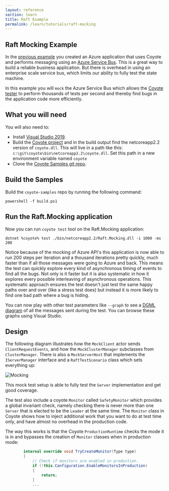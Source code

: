 ```yaml
---
layout: reference
section: learn
title: Raft Example
permalink: /learn/tutorials/raft-mocking
---
```


## Raft Mocking Example

In the [previous example](raft-azure) you created an Azure application that uses Coyote
and performs messaging using an [Azure Service Bus](https://azure.microsoft.com/en-us/services/service-bus/).  This is a great way to build
a reliable business application.  But there is overhead in using an enterprise scale
service bus, which limits our ability to fully test the state machine.

In this example you will `mock` the Azure Service Bus which allows the [Coyote tester](/coyote/learn/tools/testing)
to perform thousands of tests per second and thereby find bugs in the application code more efficiently.

## What you will need

You will also need to:
- Install [Visual Studio 2019](https://visualstudio.microsoft.com/downloads/).
- Build the [Coyote project](/coyote/learn/get-started/install) and in the build output find the netcoreapp2.2 version of `coyote.dll`.
This will live in a path like this: `c:\git\coyote\bin\netcoreapp2.2\coyote.dll`.  Set this path in a new environment variable named `coyote`
- Clone the [Coyote Samples git repo](http://github.com/microsoft/coyote-samples).


## Build the Samples

Build the `coyote-samples` repo by running the following command:

```
powershell -f build.ps1
```

## Run the Raft.Mocking application

Now you can run `coyote test` tool on the Raft.Mocking application:

```shell
dotnet %coyote% test ./bin/netcoreapp2.2/Raft.Mocking.dll -i 1000 -ms 200
```

Notice because of the mocking of Azure API's this application is now able to run 200 steps per iteration and a thousand
iterations pretty quickly, much faster than if all those messages were going to Azure and back.  This means the test
can quickly explore every kind of asynchronous timing of events to find all the bugs.  Not only is it faster but it is
also systematic in how it explores every possible interleaving of asynchronous operations.  This systematic approach ensures
the test doesn't just test the same happy paths over and over (like a stress test does) but instead it is more likely to
find one bad path where a bug is hiding.

You can now play with other test parameters like `--graph` to see a [DGML diagram](/coyote/learn/tools/dgml) of all
the messages sent during the test.
You can browse these graphs using Visual Studio.

## Design

 The following diagram illustrates how the `MockClient` actor sends `ClientRequestEvents`, and how the `MockClusterManager` subclasses
 from `ClusterManager`. There is also a `MockServerHost` that implements the `IServerManager` interface and a `RaftTestScenario`
 class which sets everything up:

 ![Mocking](../../assets/images/RaftMocking.svg)

This mock test setup is able to fully test the `Server` implementation and get good coverage.

The test also include a coyote `Monitor`
called `SafetyMonitor` which provides a global invariant check, namely checking there is never more than one `Server` that is
elected to be the `Leader` at the same time.  The `Monitor` class in Coyote shows how to inject additional work that you want
to do at test time only, and have almost no overhead in the production code.

The way this works is that the Coyote `ProductionRuntime` checks the mode it is in and bypasses the creation of `Monitor` classes
when in production mode:

```c#
        internal override void TryCreateMonitor(Type type)
        {
            // Check if monitors are enabled in production.
            if (!this.Configuration.EnableMonitorsInProduction)
            {
                return;
            }
            ...
```
